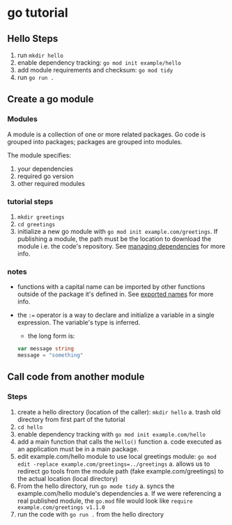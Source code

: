 # go tutorial

## Hello Steps

1. run `mkdir hello`
1. enable dependency tracking: `go mod init example/hello`
1. add module requirements and checksum: `go mod tidy`
1. run `go run .`

## Create a go module

### Modules

A module is a collection of one or more related packages.
Go code is grouped into packages; packages are grouped into modules.

The module specifies:

1. your dependencies
1. required go version
1. other required modules

### tutorial steps

1. `mkdir greetings`
1. `cd greetings`
1. initialize a new go module with `go mod init example.com/greetings`. If publishing a module, the path must be the location to download the module i.e. the code's repository. See [managing dependencies](https://go.dev/doc/modules/managing-dependencies#naming_module) for more info.

### notes

- functions with a capital name can be imported by other functions outside of the package it's defined in. See [exported names](https://go.dev/tour/basics/3) for more info.
- the `:=` operator is a way to declare and initialize a variable in a single expression. The variable's type is inferred.

  - the long form is:

  ```go
  var message string
  message = "something"
  ```

## Call code from another module

### Steps

1. create a hello directory (location of the caller): `mkdir hello`
   a. trash old directory from first part of the tutorial
1. `cd hello`
1. enable dependency tracking with `go mod init example.com/hello`
1. add a main function that calls the `Hello()` function
   a. code executed as an application must be in a main package.
1. edit example.com/hello module to use local greetings module: `go mod edit -replace example.com/greetings=../greetings`
   a. allows us to redirect go tools from the module path (fake example.com/greetings) to the actual location (local directory)
1. From the hello directory, run `go mode tidy`
   a. syncs the example.com/hello module's dependencies
   a. If we were referencing a real published module, the `go.mod` file would look like `require example.com/greetings v1.1.0`
1. run the code with `go run .` from the hello directory
